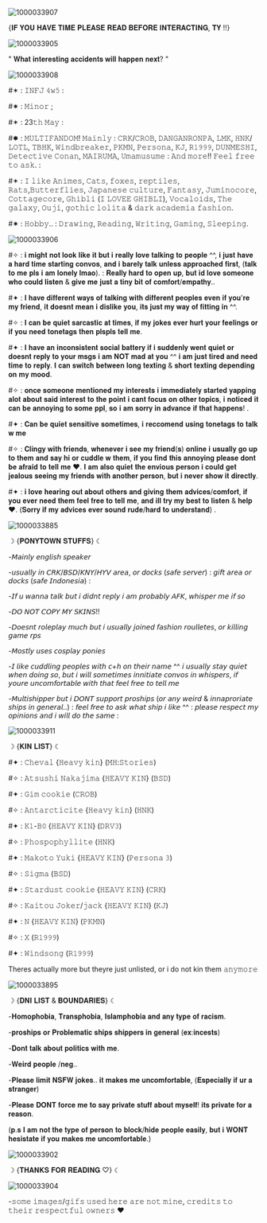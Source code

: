 ![1000033907](https://github.com/user-attachments/assets/872c0660-edf8-47ef-8a16-73d7a5cdae22)


{𝐈𝐅 𝐘𝐎𝐔 𝐇𝐀𝐕𝐄 𝐓𝐈𝐌𝐄 𝐏𝐋𝐄𝐀𝐒𝐄 𝐑𝐄𝐀𝐃 𝐁𝐄𝐅𝐎𝐑𝐄 𝐈𝐍𝐓𝐄𝐑𝐀𝐂𝐓𝐈𝐍𝐆, 𝐓𝐘 !!}

![1000033905](https://github.com/user-attachments/assets/40467875-c0c0-41ca-b622-2d04e6a05553)


" 𝐖𝐡𝐚𝐭 𝐢𝐧𝐭𝐞𝐫𝐞𝐬𝐭𝐢𝐧𝐠 𝐚𝐜𝐜𝐢𝐝𝐞𝐧𝐭𝐬 𝐰𝐢𝐥𝐥 𝐡𝐚𝐩𝐩𝐞𝐧 𝐧𝐞𝐱𝐭? "

![1000033908](https://github.com/user-attachments/assets/f0110435-696e-4d41-bb52-0832948e3c9d)



#✶ : 𝙸𝙽𝙵𝙹 𝟺𝚠𝟻 :

#✷ : 𝙼𝚒𝚗𝚘𝚛 ;

#✶ : 23𝚝𝚑 𝙼𝚊𝚢 :

#✸ : 𝙼𝚄𝙻𝚃𝙸𝙵𝙰𝙽𝙳𝙾𝙼! 𝙼𝚊𝚒𝚗𝚕𝚢 : 𝙲𝚁𝙺/𝙲𝚁𝙾𝙱, 𝙳𝙰𝙽𝙶𝙰𝙽𝚁𝙾𝙽𝙿𝙰, 𝙻𝙼𝙺, 𝙷𝙽𝙺/𝙻𝙾𝚃𝙻,  𝚃𝙱𝙷𝙺, 𝚆𝚒𝚗𝚍𝚋𝚛𝚎𝚊𝚔𝚎𝚛, 𝙿𝙺𝙼𝙽, 𝙿𝚎𝚛𝚜𝚘𝚗𝚊, 𝙺𝙹, 𝚁𝟷𝟿𝟿𝟿, 𝙳𝚄𝙽𝙼𝙴𝚂𝙷𝙸, 𝙳𝚎𝚝𝚎𝚌𝚝𝚒𝚟𝚎 𝙲𝚘𝚗𝚊𝚗, 𝙼𝙰𝙸𝚁𝚄𝙼𝙰, 𝚄𝚖𝚊𝚖𝚞𝚜𝚞𝚖𝚎 : 𝙰𝚗𝚍 𝚖𝚘𝚛𝚎!! 𝙵𝚎𝚎𝚕 𝚏𝚛𝚎𝚎 𝚝𝚘 𝚊𝚜𝚔. :

#✶ : 𝙸 𝚕𝚒𝚔𝚎 𝙰𝚗𝚒𝚖𝚎𝚜, 𝙲𝚊𝚝𝚜, 𝚏𝚘𝚡𝚎𝚜, 𝚛𝚎𝚙𝚝𝚒𝚕𝚎𝚜, 𝚁𝚊𝚝𝚜,𝙱𝚞𝚝𝚝𝚎𝚛𝚏𝚕𝚒𝚎𝚜, 𝙹𝚊𝚙𝚊𝚗𝚎𝚜𝚎 𝚌𝚞𝚕𝚝𝚞𝚛𝚎, 𝙵𝚊𝚗𝚝𝚊𝚜𝚢, 𝙹𝚞𝚖𝚒𝚗𝚘𝚌𝚘𝚛𝚎, 𝙲𝚘𝚝𝚝𝚊𝚐𝚎𝚌𝚘𝚛𝚎, 𝙶𝚑𝚒𝚋𝚕𝚒 (𝙸 𝙻𝙾𝚅𝙴𝙴 𝙶𝙷𝙸𝙱𝙻𝙸), 𝚅𝚘𝚌𝚊𝚕𝚘𝚒𝚍𝚜, 𝚃𝚑𝚎 𝚐𝚊𝚕𝚊𝚡𝚢, 𝙾𝚞𝚓𝚒, 𝚐𝚘𝚝𝚑𝚒𝚌 𝚕𝚘𝚕𝚒𝚝𝚊 & 𝚍𝚊𝚛𝚔 𝚊𝚌𝚊𝚍𝚎𝚖𝚒𝚊 𝚏𝚊𝚜𝚑𝚒𝚘𝚗. 

#✷ : 𝙷𝚘𝚋𝚋𝚢.. : 𝙳𝚛𝚊𝚠𝚒𝚗𝚐, 𝚁𝚎𝚊𝚍𝚒𝚗𝚐, 𝚆𝚛𝚒𝚝𝚒𝚗𝚐, 𝙶𝚊𝚖𝚒𝚗𝚐, 𝚂𝚕𝚎𝚎𝚙𝚒𝚗𝚐.

![1000033906](https://github.com/user-attachments/assets/b599ae65-3d98-4229-be2a-2febf36a3c5a)


#✧ : 𝐢 𝐦𝐢𝐠𝐡𝐭 𝐧𝐨𝐭 𝐥𝐨𝐨𝐤 𝐥𝐢𝐤𝐞 𝐢𝐭 𝐛𝐮𝐭 𝐢 𝐫𝐞𝐚𝐥𝐥𝐲 𝐥𝐨𝐯𝐞 𝐭𝐚𝐥𝐤𝐢𝐧𝐠 𝐭𝐨 𝐩𝐞𝐨𝐩𝐥𝐞 ^^, 𝐢 𝐣𝐮𝐬𝐭 𝐡𝐚𝐯𝐞 𝐚 𝐡𝐚𝐫𝐝 𝐭𝐢𝐦𝐞 𝐬𝐭𝐚𝐫𝐭𝐢𝐧𝐠 𝐜𝐨𝐧𝐯𝐨𝐬, 𝐚𝐧𝐝 𝐢 𝐛𝐚𝐫𝐞𝐥𝐲 𝐭𝐚𝐥𝐤 𝐮𝐧𝐥𝐞𝐬𝐬 𝐚𝐩𝐩𝐫𝐨𝐚𝐜𝐡𝐞𝐝 𝐟𝐢𝐫𝐬𝐭, (𝐭𝐚𝐥𝐤 𝐭𝐨 𝐦𝐞 𝐩𝐥𝐬 𝐢 𝐚𝐦 𝐥𝐨𝐧𝐞𝐥𝐲 𝐥𝐦𝐚𝐨). : 𝐑𝐞𝐚𝐥𝐥𝐲 𝐡𝐚𝐫𝐝 𝐭𝐨 𝐨𝐩𝐞𝐧 𝐮𝐩, 𝐛𝐮𝐭 𝐢𝐝 𝐥𝐨𝐯𝐞 𝐬𝐨𝐦𝐞𝐨𝐧𝐞 𝐰𝐡𝐨 𝐜𝐨𝐮𝐥𝐝 𝐥𝐢𝐬𝐭𝐞𝐧 & 𝐠𝐢𝐯𝐞 𝐦𝐞 𝐣𝐮𝐬𝐭 𝐚 𝐭𝐢𝐧𝐲 𝐛𝐢𝐭 𝐨𝐟 𝐜𝐨𝐦𝐟𝐨𝐫𝐭/𝐞𝐦𝐩𝐚𝐭𝐡𝐲.. 

#✦ : 𝐈 𝐡𝐚𝐯𝐞 𝐝𝐢𝐟𝐟𝐞𝐫𝐞𝐧𝐭 𝐰𝐚𝐲𝐬 𝐨𝐟 𝐭𝐚𝐥𝐤𝐢𝐧𝐠 𝐰𝐢𝐭𝐡 𝐝𝐢𝐟𝐟𝐞𝐫𝐞𝐧𝐭 𝐩𝐞𝐨𝐩𝐥𝐞𝐬 𝐞𝐯𝐞𝐧 𝐢𝐟 𝐲𝐨𝐮'𝐫𝐞 𝐦𝐲 𝐟𝐫𝐢𝐞𝐧𝐝, 𝐢𝐭 𝐝𝐨𝐞𝐬𝐧𝐭 𝐦𝐞𝐚𝐧 𝐢 𝐝𝐢𝐬𝐥𝐢𝐤𝐞 𝐲𝐨𝐮, 𝐢𝐭𝐬 𝐣𝐮𝐬𝐭 𝐦𝐲 𝐰𝐚𝐲 𝐨𝐟 𝐟𝐢𝐭𝐭𝐢𝐧𝐠 𝐢𝐧 ^^.

#✧ : 𝐈 𝐜𝐚𝐧 𝐛𝐞 𝐪𝐮𝐢𝐞𝐭 𝐬𝐚𝐫𝐜𝐚𝐬𝐭𝐢𝐜 𝐚𝐭 𝐭𝐢𝐦𝐞𝐬, 𝐢𝐟 𝐦𝐲 𝐣𝐨𝐤𝐞𝐬 𝐞𝐯𝐞𝐫 𝐡𝐮𝐫𝐭 𝐲𝐨𝐮𝐫 𝐟𝐞𝐞𝐥𝐢𝐧𝐠𝐬 𝐨𝐫 𝐢𝐟 𝐲𝐨𝐮 𝐧𝐞𝐞𝐝 𝐭𝐨𝐧𝐞𝐭𝐚𝐠𝐬 𝐭𝐡𝐞𝐧 𝐩𝐥𝐬𝐩𝐥𝐬 𝐭𝐞𝐥𝐥 𝐦𝐞.

#✦ : 𝐈 𝐡𝐚𝐯𝐞 𝐚𝐧 𝐢𝐧𝐜𝐨𝐧𝐬𝐢𝐬𝐭𝐞𝐧𝐭 𝐬𝐨𝐜𝐢𝐚𝐥 𝐛𝐚𝐭𝐭𝐞𝐫𝐲 𝐢𝐟 𝐢 𝐬𝐮𝐝𝐝𝐞𝐧𝐥𝐲 𝐰𝐞𝐧𝐭 𝐪𝐮𝐢𝐞𝐭 𝐨𝐫 𝐝𝐨𝐞𝐬𝐧𝐭 𝐫𝐞𝐩𝐥𝐲 𝐭𝐨 𝐲𝐨𝐮𝐫 𝐦𝐬𝐠𝐬 𝐢 𝐚𝐦 𝐍𝐎𝐓 𝐦𝐚𝐝 𝐚𝐭 𝐲𝐨𝐮 ^^ 𝐢 𝐚𝐦 𝐣𝐮𝐬𝐭 𝐭𝐢𝐫𝐞𝐝 𝐚𝐧𝐝 𝐧𝐞𝐞𝐝 𝐭𝐢𝐦𝐞 𝐭𝐨 𝐫𝐞𝐩𝐥𝐲. 𝐈 𝐜𝐚𝐧 𝐬𝐰𝐢𝐭𝐜𝐡 𝐛𝐞𝐭𝐰𝐞𝐞𝐧 𝐥𝐨𝐧𝐠 𝐭𝐞𝐱𝐭𝐢𝐧𝐠 & 𝐬𝐡𝐨𝐫𝐭 𝐭𝐞𝐱𝐭𝐢𝐧𝐠 𝐝𝐞𝐩𝐞𝐧𝐝𝐢𝐧𝐠 𝐨𝐧 𝐦𝐲 𝐦𝐨𝐨𝐝. 

#✧ : 𝐨𝐧𝐜𝐞 𝐬𝐨𝐦𝐞𝐨𝐧𝐞 𝐦𝐞𝐧𝐭𝐢𝐨𝐧𝐞𝐝 𝐦𝐲 𝐢𝐧𝐭𝐞𝐫𝐞𝐬𝐭𝐬 𝐢 𝐢𝐦𝐦𝐞𝐝𝐢𝐚𝐭𝐞𝐥𝐲 𝐬𝐭𝐚𝐫𝐭𝐞𝐝 𝐲𝐚𝐩𝐩𝐢𝐧𝐠 𝐚𝐥𝐨𝐭 𝐚𝐛𝐨𝐮𝐭 𝐬𝐚𝐢𝐝 𝐢𝐧𝐭𝐞𝐫𝐞𝐬𝐭 𝐭𝐨 𝐭𝐡𝐞 𝐩𝐨𝐢𝐧𝐭 𝐢 𝐜𝐚𝐧𝐭 𝐟𝐨𝐜𝐮𝐬 𝐨𝐧 𝐨𝐭𝐡𝐞𝐫 𝐭𝐨𝐩𝐢𝐜𝐬, 𝐢 𝐧𝐨𝐭𝐢𝐜𝐞𝐝 𝐢𝐭 𝐜𝐚𝐧 𝐛𝐞 𝐚𝐧𝐧𝐨𝐲𝐢𝐧𝐠 𝐭𝐨 𝐬𝐨𝐦𝐞 𝐩𝐩𝐥, 𝐬𝐨 𝐢 𝐚𝐦 𝐬𝐨𝐫𝐫𝐲 𝐢𝐧 𝐚𝐝𝐯𝐚𝐧𝐜𝐞 𝐢𝐟 𝐭𝐡𝐚𝐭 𝐡𝐚𝐩𝐩𝐞𝐧𝐬! . 

#✦ : 𝐂𝐚𝐧 𝐛𝐞 𝐪𝐮𝐢𝐞𝐭 𝐬𝐞𝐧𝐬𝐢𝐭𝐢𝐯𝐞 𝐬𝐨𝐦𝐞𝐭𝐢𝐦𝐞𝐬, 𝐢 𝐫𝐞𝐜𝐜𝐨𝐦𝐞𝐧𝐝 𝐮𝐬𝐢𝐧𝐠 𝐭𝐨𝐧𝐞𝐭𝐚𝐠𝐬 𝐭𝐨 𝐭𝐚𝐥𝐤 𝐰 𝐦𝐞

#✧ : 𝐂𝐥𝐢𝐧𝐠𝐲 𝐰𝐢𝐭𝐡 𝐟𝐫𝐢𝐞𝐧𝐝𝐬, 𝐰𝐡𝐞𝐧𝐞𝐯𝐞𝐫 𝐢 𝐬𝐞𝐞 𝐦𝐲 𝐟𝐫𝐢𝐞𝐧𝐝(𝐬) 𝐨𝐧𝐥𝐢𝐧𝐞 𝐢 𝐮𝐬𝐮𝐚𝐥𝐥𝐲 𝐠𝐨 𝐮𝐩 𝐭𝐨 𝐭𝐡𝐞𝐦 𝐚𝐧𝐝 𝐬𝐚𝐲 𝐡𝐢 𝐨𝐫 𝐜𝐮𝐝𝐝𝐥𝐞 𝐰 𝐭𝐡𝐞𝐦, 𝐢𝐟 𝐲𝐨𝐮 𝐟𝐢𝐧𝐝 𝐭𝐡𝐢𝐬 𝐚𝐧𝐧𝐨𝐲𝐢𝐧𝐠 𝐩𝐥𝐞𝐚𝐬𝐞 𝐝𝐨𝐧𝐭 𝐛𝐞 𝐚𝐟𝐫𝐚𝐢𝐝 𝐭𝐨 𝐭𝐞𝐥𝐥 𝐦𝐞 ♥︎. 𝐈 𝐚𝐦 𝐚𝐥𝐬𝐨 𝐪𝐮𝐢𝐞𝐭 𝐭𝐡𝐞 𝐞𝐧𝐯𝐢𝐨𝐮𝐬 𝐩𝐞𝐫𝐬𝐨𝐧 𝐢 𝐜𝐨𝐮𝐥𝐝 𝐠𝐞𝐭 𝐣𝐞𝐚𝐥𝐨𝐮𝐬 𝐬𝐞𝐞𝐢𝐧𝐠 𝐦𝐲 𝐟𝐫𝐢𝐞𝐧𝐝𝐬 𝐰𝐢𝐭𝐡 𝐚𝐧𝐨𝐭𝐡𝐞𝐫 𝐩𝐞𝐫𝐬𝐨𝐧, 𝐛𝐮𝐭 𝐢 𝐧𝐞𝐯𝐞𝐫 𝐬𝐡𝐨𝐰 𝐢𝐭 𝐝𝐢𝐫𝐞𝐜𝐭𝐥𝐲.

#✦ : 𝐢 𝐥𝐨𝐯𝐞 𝐡𝐞𝐚𝐫𝐢𝐧𝐠 𝐨𝐮𝐭 𝐚𝐛𝐨𝐮𝐭 𝐨𝐭𝐡𝐞𝐫𝐬 𝐚𝐧𝐝 𝐠𝐢𝐯𝐢𝐧𝐠 𝐭𝐡𝐞𝐦 𝐚𝐝𝐯𝐢𝐜𝐞𝐬/𝐜𝐨𝐦𝐟𝐨𝐫𝐭, 𝐢𝐟 𝐲𝐨𝐮 𝐞𝐯𝐞𝐫 𝐧𝐞𝐞𝐝 𝐭𝐡𝐞𝐦 𝐟𝐞𝐞𝐥 𝐟𝐫𝐞𝐞 𝐭𝐨 𝐭𝐞𝐥𝐥 𝐦𝐞, 𝐚𝐧𝐝 𝐢𝐥𝐥 𝐭𝐫𝐲 𝐦𝐲 𝐛𝐞𝐬𝐭 𝐭𝐨 𝐥𝐢𝐬𝐭𝐞𝐧 & 𝐡𝐞𝐥𝐩 ♥︎. (𝐒𝐨𝐫𝐫𝐲 𝐢𝐟 𝐦𝐲 𝐚𝐝𝐯𝐢𝐜𝐞𝐬 𝐞𝐯𝐞𝐫 𝐬𝐨𝐮𝐧𝐝 𝐫𝐮𝐝𝐞/𝐡𝐚𝐫𝐝 𝐭𝐨 𝐮𝐧𝐝𝐞𝐫𝐬𝐭𝐚𝐧𝐝) . 

![1000033885](https://github.com/user-attachments/assets/39946af1-882c-4514-bc34-c626bb25ce84)



☽ {𝐏𝐎𝐍𝐘𝐓𝐎𝐖𝐍 𝐒𝐓𝐔𝐅𝐅𝐒} ☾

-𝘔𝘢𝘪𝘯𝘭𝘺 𝘦𝘯𝘨𝘭𝘪𝘴𝘩 𝘴𝘱𝘦𝘢𝘬𝘦𝘳

-𝘶𝘴𝘶𝘢𝘭𝘭𝘺 𝘪𝘯 𝘊𝘙𝘒/𝘉𝘚𝘋/𝘒𝘕𝘠/𝘏𝘠𝘝 𝘢𝘳𝘦𝘢, 𝘰𝘳 𝘥𝘰𝘤𝘬𝘴 (𝘴𝘢𝘧𝘦 𝘴𝘦𝘳𝘷𝘦𝘳) : 𝘨𝘪𝘧𝘵 𝘢𝘳𝘦𝘢 𝘰𝘳 𝘥𝘰𝘤𝘬𝘴 (𝘴𝘢𝘧𝘦 𝘐𝘯𝘥𝘰𝘯𝘦𝘴𝘪𝘢) :

-𝘐𝘧 𝘶 𝘸𝘢𝘯𝘯𝘢 𝘵𝘢𝘭𝘬 𝘣𝘶𝘵 𝘪 𝘥𝘪𝘥𝘯𝘵 𝘳𝘦𝘱𝘭𝘺 𝘪 𝘢𝘮 𝘱𝘳𝘰𝘣𝘢𝘣𝘭𝘺 𝘈𝘍𝘒, 𝘸𝘩𝘪𝘴𝘱𝘦𝘳 𝘮𝘦 𝘪𝘧 𝘴𝘰

-𝘋𝘖 𝘕𝘖𝘛 𝘊𝘖𝘗𝘠 𝘔𝘠 𝘚𝘒𝘐𝘕𝘚!!

-𝘋𝘰𝘦𝘴𝘯𝘵 𝘳𝘰𝘭𝘦𝘱𝘭𝘢𝘺 𝘮𝘶𝘤𝘩 𝘣𝘶𝘵 𝘪 𝘶𝘴𝘶𝘢𝘭𝘭𝘺 𝘫𝘰𝘪𝘯𝘦𝘥 𝘧𝘢𝘴𝘩𝘪𝘰𝘯 𝘳𝘰𝘶𝘭𝘭𝘦𝘵𝘦𝘴, 𝘰𝘳 𝘬𝘪𝘭𝘭𝘪𝘯𝘨 𝘨𝘢𝘮𝘦 𝘳𝘱𝘴

-𝘔𝘰𝘴𝘵𝘭𝘺 𝘶𝘴𝘦𝘴 𝘤𝘰𝘴𝘱𝘭𝘢𝘺 𝘱𝘰𝘯𝘪𝘦𝘴

-𝘐 𝘭𝘪𝘬𝘦 𝘤𝘶𝘥𝘥𝘭𝘪𝘯𝘨 𝘱𝘦𝘰𝘱𝘭𝘦𝘴 𝘸𝘪𝘵𝘩 𝘤+𝘩 𝘰𝘯 𝘵𝘩𝘦𝘪𝘳 𝘯𝘢𝘮𝘦 ^^ 𝘪 𝘶𝘴𝘶𝘢𝘭𝘭𝘺 𝘴𝘵𝘢𝘺 𝘲𝘶𝘪𝘦𝘵 𝘸𝘩𝘦𝘯 𝘥𝘰𝘪𝘯𝘨 𝘴𝘰, 𝘣𝘶𝘵 𝘪 𝘸𝘪𝘭𝘭 𝘴𝘰𝘮𝘦𝘵𝘪𝘮𝘦𝘴 𝘪𝘯𝘯𝘪𝘵𝘪𝘢𝘵𝘦 𝘤𝘰𝘯𝘷𝘰𝘴 𝘪𝘯 𝘸𝘩𝘪𝘴𝘱𝘦𝘳𝘴, 𝘪𝘧 𝘺𝘰𝘶𝘳𝘦 𝘶𝘯𝘤𝘰𝘮𝘧𝘰𝘳𝘵𝘢𝘣𝘭𝘦 𝘸𝘪𝘵𝘩 𝘵𝘩𝘢𝘵 𝘧𝘦𝘦𝘭 𝘧𝘳𝘦𝘦 𝘵𝘰 𝘵𝘦𝘭𝘭 𝘮𝘦

-𝘔𝘶𝘭𝘵𝘪𝘴𝘩𝘪𝘱𝘱𝘦𝘳 𝘣𝘶𝘵 𝘪 𝘋𝘖𝘕𝘛 𝘴𝘶𝘱𝘱𝘰𝘳𝘵 𝘱𝘳𝘰𝘴𝘩𝘪𝘱𝘴 (𝘰𝘳 𝘢𝘯𝘺 𝘸𝘦𝘪𝘳𝘥 & 𝘪𝘯𝘯𝘢𝘱𝘳𝘰𝘳𝘪𝘢𝘵𝘦 𝘴𝘩𝘪𝘱𝘴 𝘪𝘯 𝘨𝘦𝘯𝘦𝘳𝘢𝘭..) : 𝘧𝘦𝘦𝘭 𝘧𝘳𝘦𝘦 𝘵𝘰 𝘢𝘴𝘬 𝘸𝘩𝘢𝘵 𝘴𝘩𝘪𝘱 𝘪 𝘭𝘪𝘬𝘦 ^^ : 𝘱𝘭𝘦𝘢𝘴𝘦 𝘳𝘦𝘴𝘱𝘦𝘤𝘵 𝘮𝘺 𝘰𝘱𝘪𝘯𝘪𝘰𝘯𝘴 𝘢𝘯𝘥 𝘪 𝘸𝘪𝘭𝘭 𝘥𝘰 𝘵𝘩𝘦 𝘴𝘢𝘮𝘦 :


![1000033911](https://github.com/user-attachments/assets/7e6fda83-9a64-42b9-8e01-41c1eb795e3e)





☽ {𝐊𝐈𝐍 𝐋𝐈𝐒𝐓} ☾

#✦ : 𝙲𝚑𝚎𝚟𝚊𝚕 {𝙷𝚎𝚊𝚟𝚢 𝚔𝚒𝚗} (𝙼𝙷:𝚂𝚝𝚘𝚛𝚒𝚎𝚜) 

#✧ : 𝙰𝚝𝚜𝚞𝚜𝚑𝚒 𝙽𝚊𝚔𝚊𝚓𝚒𝚖𝚊 {𝙷𝙴𝙰𝚅𝚈 𝙺𝙸𝙽}
(𝙱𝚂𝙳) 

#✦ : 𝙶𝚒𝚖 𝚌𝚘𝚘𝚔𝚒𝚎 (𝙲𝚁𝙾𝙱)

#✧ : 𝙰𝚗𝚝𝚊𝚛𝚌𝚝𝚒𝚌𝚒𝚝𝚎 {𝙷𝚎𝚊𝚟𝚢 𝚔𝚒𝚗} (𝙷𝙽𝙺) 

#✦ : 𝙺𝟷-𝙱𝟶 {𝙷𝙴𝙰𝚅𝚈 𝙺𝙸𝙽} (𝙳𝚁𝚅𝟹)

#✧ : 𝙿𝚑𝚘𝚜𝚙𝚘𝚙𝚑𝚢𝚕𝚕𝚒𝚝𝚎 (𝙷𝙽𝙺)

#✦ : 𝙼𝚊𝚔𝚘𝚝𝚘 𝚈𝚞𝚔𝚒 {𝙷𝙴𝙰𝚅𝚈 𝙺𝙸𝙽} (𝙿𝚎𝚛𝚜𝚘𝚗𝚊 𝟹) 

#✧ : 𝚂𝚒𝚐𝚖𝚊 (𝙱𝚂𝙳) 

#✦ : 𝚂𝚝𝚊𝚛𝚍𝚞𝚜𝚝 𝚌𝚘𝚘𝚔𝚒𝚎 {𝙷𝙴𝙰𝚅𝚈 𝙺𝙸𝙽} (𝙲𝚁𝙺) 

#✧ : 𝙺𝚊𝚒𝚝𝚘𝚞 𝙹𝚘𝚔𝚎𝚛/𝚓𝚊𝚌𝚔 {𝙷𝙴𝙰𝚅𝚈 𝙺𝙸𝙽} (𝙺𝙹) 

#✦ : 𝙽 {𝙷𝙴𝙰𝚅𝚈 𝙺𝙸𝙽} (𝙿𝙺𝙼𝙽) 

#✧ : 𝚇 (𝚁𝟷𝟿𝟿𝟿) 

#✦ : 𝚆𝚒𝚗𝚍𝚜𝚘𝚗𝚐 (𝚁𝟷𝟿𝟿𝟿) 

Theres actually more but theyre just unlisted, or i do not kin them 𝚊𝚗𝚢𝚖𝚘𝚛𝚎

![1000033895](https://github.com/user-attachments/assets/01957cb8-f367-4116-b5b4-56e86706f544)



☽ {𝐃𝐍𝐈 𝐋𝐈𝐒𝐓 & 𝐁𝐎𝐔𝐍𝐃𝐀𝐑𝐈𝐄𝐒} ☾

-𝐇𝐨𝐦𝐨𝐩𝐡𝐨𝐛𝐢𝐚, 𝐓𝐫𝐚𝐧𝐬𝐩𝐡𝐨𝐛𝐢𝐚, 𝐈𝐬𝐥𝐚𝐦𝐩𝐡𝐨𝐛𝐢𝐚 𝐚𝐧𝐝 𝐚𝐧𝐲 𝐭𝐲𝐩𝐞 𝐨𝐟 𝐫𝐚𝐜𝐢𝐬𝐦.

-𝐩𝐫𝐨𝐬𝐡𝐢𝐩𝐬 𝐨𝐫 𝐏𝐫𝐨𝐛𝐥𝐞𝐦𝐚𝐭𝐢𝐜 𝐬𝐡𝐢𝐩𝐬 𝐬𝐡𝐢𝐩𝐩𝐞𝐫𝐬 𝐢𝐧 𝐠𝐞𝐧𝐞𝐫𝐚𝐥 (𝐞𝐱:𝐢𝐧𝐜𝐞𝐬𝐭𝐬) 

-𝐃𝐨𝐧𝐭 𝐭𝐚𝐥𝐤 𝐚𝐛𝐨𝐮𝐭 𝐩𝐨𝐥𝐢𝐭𝐢𝐜𝐬 𝐰𝐢𝐭𝐡 𝐦𝐞.

-𝐖𝐞𝐢𝐫𝐝 𝐩𝐞𝐨𝐩𝐥𝐞 /𝐧𝐞𝐠.. 

-𝐏𝐥𝐞𝐚𝐬𝐞 𝐥𝐢𝐦𝐢𝐭 𝐍𝐒𝐅𝐖 𝐣𝐨𝐤𝐞𝐬.. 𝐢𝐭 𝐦𝐚𝐤𝐞𝐬 𝐦𝐞 𝐮𝐧𝐜𝐨𝐦𝐟𝐨𝐫𝐭𝐚𝐛𝐥𝐞, (𝐄𝐬𝐩𝐞𝐜𝐢𝐚𝐥𝐥𝐲 𝐢𝐟 𝐮𝐫 𝐚 𝐬𝐭𝐫𝐚𝐧𝐠𝐞𝐫) 

-𝐏𝐥𝐞𝐚𝐬𝐞 𝐃𝐎𝐍𝐓 𝐟𝐨𝐫𝐜𝐞 𝐦𝐞 𝐭𝐨 𝐬𝐚𝐲 𝐩𝐫𝐢𝐯𝐚𝐭𝐞 𝐬𝐭𝐮𝐟𝐟 𝐚𝐛𝐨𝐮𝐭 𝐦𝐲𝐬𝐞𝐥𝐟! 𝐢𝐭𝐬 𝐩𝐫𝐢𝐯𝐚𝐭𝐞 𝐟𝐨𝐫 𝐚 𝐫𝐞𝐚𝐬𝐨𝐧.

(𝐩.𝐬 𝐈 𝐚𝐦 𝐧𝐨𝐭 𝐭𝐡𝐞 𝐭𝐲𝐩𝐞 𝐨𝐟 𝐩𝐞𝐫𝐬𝐨𝐧 𝐭𝐨 𝐛𝐥𝐨𝐜𝐤/𝐡𝐢𝐝𝐞 𝐩𝐞𝐨𝐩𝐥𝐞 𝐞𝐚𝐬𝐢𝐥𝐲, 𝐛𝐮𝐭 𝐢 𝐖𝐎𝐍𝐓 𝐡𝐞𝐬𝐢𝐬𝐭𝐚𝐭𝐞 𝐢𝐟 𝐲𝐨𝐮 𝐦𝐚𝐤𝐞𝐬 𝐦𝐞 𝐮𝐧𝐜𝐨𝐦𝐟𝐨𝐫𝐭𝐚𝐛𝐥𝐞.)

![1000033902](https://github.com/user-attachments/assets/de551ba1-8644-4989-a6da-6ecfb600252c)


☽ {𝐓𝐇𝐀𝐍𝐊𝐒 𝐅𝐎𝐑 𝐑𝐄𝐀𝐃𝐈𝐍𝐆 ♡} ☾

![1000033904](https://github.com/user-attachments/assets/1579c97a-1c64-4bf6-8f41-1664adc894c5)


-𝚜𝚘𝚖𝚎 𝚒𝚖𝚊𝚐𝚎𝚜/𝚐𝚒𝚏𝚜 𝚞𝚜𝚎𝚍 𝚑𝚎𝚛𝚎 𝚊𝚛𝚎 𝚗𝚘𝚝 𝚖𝚒𝚗𝚎, 𝚌𝚛𝚎𝚍𝚒𝚝𝚜 𝚝𝚘 𝚝𝚑𝚎𝚒𝚛 𝚛𝚎𝚜𝚙𝚎𝚌𝚝𝚏𝚞𝚕 𝚘𝚠𝚗𝚎𝚛𝚜 ♥︎





